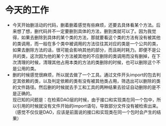 # 今天的工作  
+ 今天开始删活动的代码，删着删着感觉有些麻烦，还要去具体看某个方法。后来想了想，删代码并不一定要删到具体的方法，删到类就可以了。因为我觉得，如果去删除到具体的某个类的方法，那就要看这个类的方法有没有被其他的类调用，而一般在多个类中被调用的方法往往其对应的类是一个公共的类，如果去删除方法的话，很可能会影响其他的部分，而且耗时耗力。即便不是公共的类，这次因为他的某个方法被其他的不应删除的类调用而没有删掉，在下次清理的时候，清理其他占用本类的方法的类删除的时候，也可以删除这个不是公用的类。  
+ 删的时候感觉很麻烦，所以就去做了一个工具。通过文件开头import的包去判定其依赖的类，以及判定依赖的类有没有被其他类占用，筛选出可以删除的类的文件路径。然后删的时候就去手工和工具的两种结果去验证自动删除的是不是正确的。  
现已知的问题是：在检索DAO层的时候，由于接口和实现类在同一个包中，所以引用的时候就没有文件开始的import语句，导致部分文件没有被检索出来。（感觉不仅仅是DAO，应该是前面说的接口和实现类在同一个包时会产生的结果）
